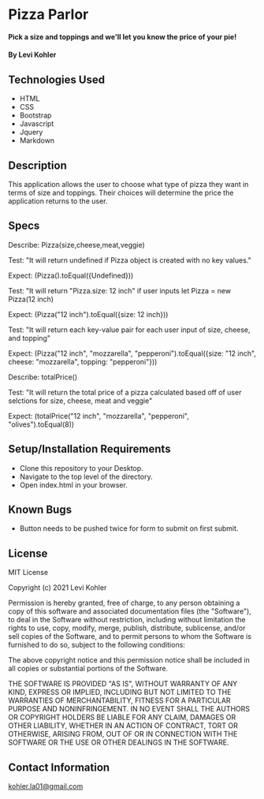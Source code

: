 # Pizza Parlor

#### Pick a size and toppings and we'll let you know the price of your pie!

#### By Levi Kohler

## Technologies Used

* HTML
* CSS
* Bootstrap
* Javascript
* Jquery
* Markdown

## Description

This application allows the user to choose what type of pizza they want in terms of size and toppings. Their choices will determine the price the application returns to the user.

## Specs

Describe: Pizza(size,cheese,meat,veggie)

Test: "It will return undefined if Pizza object is created with no key values."

Expect: (Pizza().toEqual({Undefined}))

Test: "It will return "Pizza.size: 12 inch" if user inputs let Pizza = new Pizza(12 inch)

Expect: (Pizza("12 inch").toEqual({size: 12 inch}))

Test: "It will return each key-value pair for each user input of size, cheese, and topping"

Expect: (Pizza("12 inch", "mozzarella", "pepperoni").toEqual({size: "12 inch", cheese: "mozzarella", topping: "pepperoni"}))

Describe: totalPrice()

Test: "It will return the total price of a pizza calculated based off of user selctions for size, cheese, meat and veggie"

Expect: (totalPrice("12 inch", "mozzarella", "pepperoni", "olives").toEqual(8))

## Setup/Installation Requirements

* Clone this repository to your Desktop.
* Navigate to the top level of the directory.
* Open index.html in your browser.

## Known Bugs

* Button needs to be pushed twice for form to submit on first submit.

## License

MIT License

Copyright (c) 2021 Levi Kohler

Permission is hereby granted, free of charge, to any person obtaining a copy
of this software and associated documentation files (the "Software"), to deal
in the Software without restriction, including without limitation the rights
to use, copy, modify, merge, publish, distribute, sublicense, and/or sell
copies of the Software, and to permit persons to whom the Software is
furnished to do so, subject to the following conditions:

The above copyright notice and this permission notice shall be included in all
copies or substantial portions of the Software.

THE SOFTWARE IS PROVIDED "AS IS", WITHOUT WARRANTY OF ANY KIND, EXPRESS OR
IMPLIED, INCLUDING BUT NOT LIMITED TO THE WARRANTIES OF MERCHANTABILITY,
FITNESS FOR A PARTICULAR PURPOSE AND NONINFRINGEMENT. IN NO EVENT SHALL THE
AUTHORS OR COPYRIGHT HOLDERS BE LIABLE FOR ANY CLAIM, DAMAGES OR OTHER
LIABILITY, WHETHER IN AN ACTION OF CONTRACT, TORT OR OTHERWISE, ARISING FROM,
OUT OF OR IN CONNECTION WITH THE SOFTWARE OR THE USE OR OTHER DEALINGS IN THE
SOFTWARE.

## Contact Information

kohler.la01@gmail.com